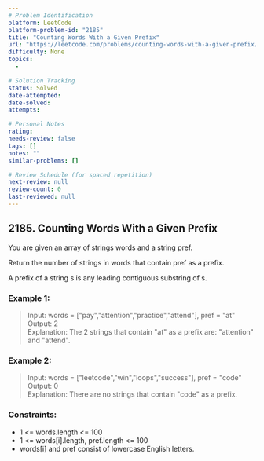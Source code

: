 ```yaml
---
# Problem Identification
platform: LeetCode
platform-problem-id: "2185"
title: "Counting Words With a Given Prefix"
url: "https://leetcode.com/problems/counting-words-with-a-given-prefix/"
difficulty: None
topics:
  -

# Solution Tracking
status: Solved
date-attempted:
date-solved:
attempts:

# Personal Notes
rating:
needs-review: false
tags: []
notes: ""
similar-problems: []

# Review Schedule (for spaced repetition)
next-review: null
review-count: 0
last-reviewed: null
---
```


## 2185. Counting Words With a Given Prefix
You are given an array of strings words and a string pref.

Return the number of strings in words that contain pref as a prefix.

A prefix of a string s is any leading contiguous substring of s.
 
### Example 1:

> Input: words = ["pay","attention","practice","attend"], pref = "at"<br/>
> Output: 2<br/>
> Explanation: The 2 strings that contain "at" as a prefix are: "attention" and "attend".

### Example 2:

> Input: words = ["leetcode","win","loops","success"], pref = "code"<br/>
> Output: 0<br/>
> Explanation: There are no strings that contain "code" as a prefix.

### Constraints:

- 1 <= words.length <= 100
- 1 <= words[i].length, pref.length <= 100
- words[i] and pref consist of lowercase English letters.